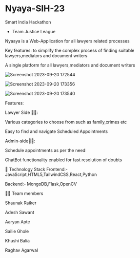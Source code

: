 # Nyaya-SIH-23
Smart India Hackathon
- Team Justice League

Nyaaya is a Web-Application for all lawyers related processes

Key features:
to simplify the complex process of finding suitable lawyers,mediators and document writers

A single platform for all lawyers,mediators and document writers

![Screenshot 2023-09-20 172544](https://github.com/srcode03/Nyaaya_SIH/assets/99495910/3d7a2e42-6bb5-4b45-ba01-27ce07371148)

![Screenshot 2023-09-20 173356](https://github.com/srcode03/Nyaaya_SIH/assets/99495910/023f3b35-6f5e-4ec2-973a-5f9b77588e79)

![Screenshot 2023-09-20 173540](https://github.com/srcode03/Nyaaya_SIH/assets/99495910/91da2dc5-8e30-4268-a187-4c28995dd20e)

Features:

Lawyer Side 👨‍🎓:

Various categories to choose from such as family,crimes etc

Easy to find and navigate Scheduled Appointments 


Admin-side👨‍💻:

Schedule appointments as per the need 

ChatBot functionality enabled for fast resolution of doubts

🤖 Technology Stack
Frontend:-JavaScript,HTML5,TailwindCSS,React,Python

Backend:- MongoDB,Flask,OpenCV

👩‍💻 Team members

Shaunak Raiker

Adesh Sawant

Aaryan Apte

Sailie Ghole

Khushi Balia

Raghav Agarwal







